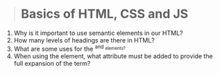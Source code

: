 ># Basics of HTML, CSS and JS

1. Why is it important to use semantic elements in our HTML?
2. How many levels of headings are there in HTML?
3. What are some uses for the <sup> and <sub> elements?
4. When using the <abbr> element, what attribute must be added to provide the full expansion of the term?
